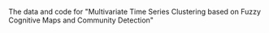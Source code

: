 
The data and code for "Multivariate Time Series Clustering based on Fuzzy Cognitive Maps and Community Detection"
